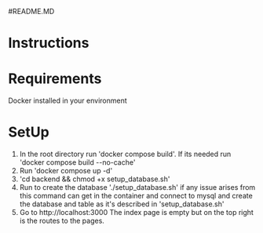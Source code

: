 #README.MD

# Instructions

# Requirements
  Docker installed in your environment

# SetUp
  1. In the root directory run 'docker compose build'. If its needed run 'docker compose build --no-cache'
  2. Run 'docker compose up -d'
  3. 'cd backend && chmod +x setup_database.sh'
  4. Run to create the database './setup_database.sh' if any issue arises from this command can get in the container and connect to mysql and create the database and table as it's described in 'setup_database.sh'
  5. Go to http://localhost:3000 The index page is empty but on the top right is the routes to the pages.
  
